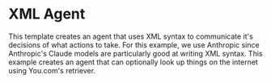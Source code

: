 # XML Agent

This template creates an agent that uses XML syntax to communicate it's decisions of what actions to take.
For this example, we use Anthropic since Anthropic's Claude models are particularly good at writing XML syntax.
This example creates an agent that can optionally look up things on the internet using You.com's retriever.
